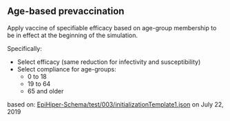 ## Age-based prevaccination
Apply vaccine of specifiable efficacy based on age-group membership to be in effect at the beginning of the simulation.

Specifically:  
* Select efficacy (same reduction for infectivity and susceptibility)  
* Select compliance for age-groups:  
  - 0 to 18  
  - 19 to 64  
  - 65 and older  

based on: [EpiHiper-Schema/test/003/initializationTemplate1.json](https://github.com/NSSAC/EpiHiper-Schema/blob/master/test/003/initializationTemplate1.json)
on July 22, 2019
